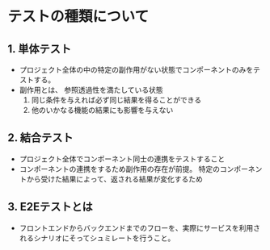 # テストの種類について

## 1. 単体テスト
- プロジェクト全体の中の特定の副作用がない状態でコンポーネントのみをテストする。
- 副作用とは、
  参照透過性を満たしている状態
  1. 同じ条件を与えれば必ず同じ結果を得ることができる
  2. 他のいかなる機能の結果にも影響を与えない

## 2. 結合テスト
- プロジェクト全体でコンポーネント同士の連携をテストすること
- コンポーネントの連携をするため副作用の存在が前提。
  特定のコンポーネントから受けた結果によって、返される結果が変化するため

## 3. E2Eテストとは
- フロントエンドからバックエンドまでのフローを、実際にサービスを利用されるシナリオにそってシュミレートを行うこと。